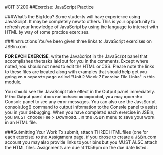 #CIT 31200
##Exercise: JavaScript Practice

###What’s the Big Idea?
Some students will have experience using JavaScript.  It may be completely new to others.  This is your opportunity to refresh your knowledge of JavaScript by using the language to interact with HTML by way of some practice exercises.

###Instructions
You’ve been given three links to JavaScript exercises on JSBin.com 

**FOR EACH EXERCISE**, write the JavaScript in the JavaScript panel that accomplishes the tasks laid out for you in the comments.  Except where noted, you should not need to edit the HTML or CSS.
Please note the links to these files are located along with examples that should help get you going on a separate page called "Unit 2 Week 7 Exercise File Links" in this module.

You should see the JavaScript take effect in the Output panel immediately.  If the Output panel does not behave as expected, you may open the Console panel to see any error messages.
You can also use the JavaScript console.log() command to output information to the Console panel to assist you in your debugging.
When you have completed each exercise in JSBin, you MUST choose File > Download… in the JSBin menu to save your work in an HTML file.

###Submitting Your Work 
To submit, attach THREE HTML files (one for each exercise) to the Assignment page.  If you chose to create a JSBin.com account you may also provide links to your bins but you MUST ALSO attach the HTML files.
Assignments are due at 11:59pm on the due date listed.